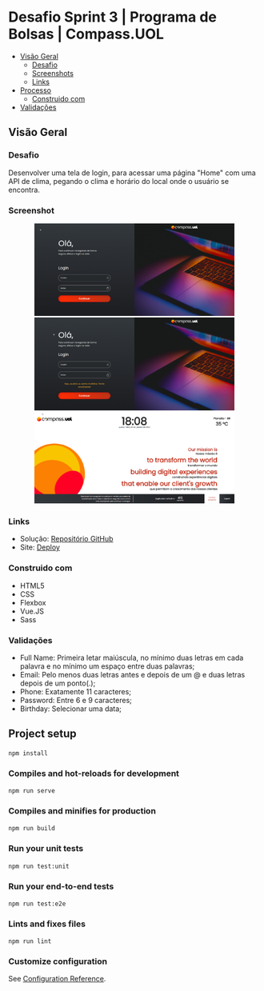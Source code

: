 # Desafio Sprint 3 | Programa de Bolsas | Compass.UOL

- [Visão Geral](#visão-geral)
  - [Desafio](#desafio)
  - [Screenshots](#screenshot)
  - [Links](#links)
- [Processo](#processo)
  - [Construido com](#construido-com)
- [Validações](#validações)

## Visão Geral

### Desafio

Desenvolver uma tela de login, para acessar uma página "Home" com uma API de clima, pegando o clima e horário do local onde o usuário se encontra.<br/>

### Screenshot
<div align="center">
    <img src="./src/assets/screenshot.png" width="400px">
    <img src="./src/assets/screenshot2.png" width="400px">
    <img src="./src/assets/screenshot3.png" width="400px">
</div>

### Links

- Solução: [Repositório GitHub](https://github.com/joaoatreto27/desafio_compass_2)
- Site: <a href="https://desafio-compass-vue.netlify.app/#/" target="_blank">Deploy</a>

### Construido com

- HTML5
- CSS
- Flexbox
- Vue.JS
- Sass


### Validações

- Full Name: Primeira letar maiúscula, no mínimo duas letras em cada palavra e no mínimo um espaço entre duas palavras;
- Email: Pelo menos duas letras antes e depois de um @ e duas letras depois de um ponto(.);
- Phone: Exatamente 11 caracteres;
- Password: Entre 6 e 9 caracteres;
- Birthday: Selecionar uma data;

## Project setup
```
npm install
```

### Compiles and hot-reloads for development
```
npm run serve
```

### Compiles and minifies for production
```
npm run build
```

### Run your unit tests
```
npm run test:unit
```

### Run your end-to-end tests
```
npm run test:e2e
```

### Lints and fixes files
```
npm run lint
```

### Customize configuration
See [Configuration Reference](https://cli.vuejs.org/config/).
